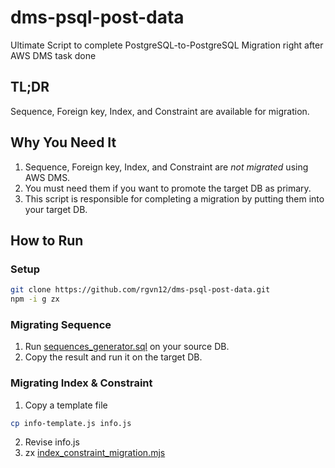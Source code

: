 # dms-psql-post-data
Ultimate Script to complete PostgreSQL-to-PostgreSQL Migration right after AWS DMS task done

## TL;DR
Sequence, Foreign key, Index, and Constraint are available for migration.

## Why You Need It
1. Sequence, Foreign key, Index, and Constraint are *not migrated* using AWS DMS.
2. You must need them if you want to promote the target DB as primary.
3. This script is responsible for completing a migration by putting them into your target DB.

## How to Run
### Setup
```sh
git clone https://github.com/rgvn12/dms-psql-post-data.git
npm -i g zx
```

### Migrating Sequence
1. Run [sequences_generator.sql](https://github.com/rgvn12/Dms-psql-post-data/blob/main/sequences_generator.sql) on your source DB.
2. Copy the result and run it on the target DB.

### Migrating Index & Constraint
1. Copy a template file
```sh
cp info-template.js info.js
```
2. Revise info.js
3. zx [index_constraint_migration.mjs](https://github.com/rgvn12/Dms-psql-post-data/blob/8385687f0518ef3ab01d98e6a042fee42fe35c47/index_constraint_migration.mjs)

